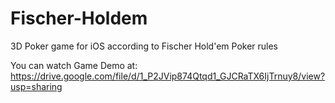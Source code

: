 # Fischer-Holdem
3D Poker game for iOS according to Fischer Hold'em Poker rules

You can watch Game Demo at:
https://drive.google.com/file/d/1_P2JVip874Qtqd1_GJCRaTX6IjTrnuy8/view?usp=sharing
